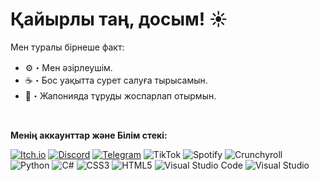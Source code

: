 # Қайырлы таң, досым! ☀️
Мен туралы бірнеше факт:
- ⚙️・Мен әзірлеушім.
- ☕・Бос уақытта сурет салуға тырысамын.
- 🗾・Жапонияда тұруды жоспарлап отырмын.
<br/>

**Менің аккаунттар және Білім стекі:**

[![Itch.io](https://img.shields.io/badge/Itch-%23FF0B34.svg?style=for-the-badge&logo=Itch.io&logoColor=white)](https://seltfox.itch.io/)
[![Discord](https://img.shields.io/badge/Discord-%235865F2.svg?style=for-the-badge&logo=discord&logoColor=white)](https://discordapp.com/users/735371414533701672)
[![Telegram](https://img.shields.io/badge/Telegram-2CA5E0?style=for-the-badge&logo=telegram&logoColor=white)](https://t.me/nwtimes)
![TikTok](https://img.shields.io/badge/TikTok-%23000000.svg?style=for-the-badge&logo=TikTok&logoColor=white)
![Spotify](https://img.shields.io/badge/Spotify-1ED760?style=for-the-badge&logo=spotify&logoColor=white)
![Crunchyroll](https://img.shields.io/badge/Crunchyroll-F47521?style=for-the-badge&logo=crunchyroll&logoColor=white)\
![Python](https://img.shields.io/badge/python-3670A0?style=for-the-badge&logo=python&logoColor=ffdd54)
![C#](https://img.shields.io/badge/c%23-%23239120.svg?style=for-the-badge&logo=c-sharp&logoColor=white)
![CSS3](https://img.shields.io/badge/css3-%231572B6.svg?style=for-the-badge&logo=css3&logoColor=white)
![HTML5](https://img.shields.io/badge/html5-%23E34F26.svg?style=for-the-badge&logo=html5&logoColor=white)
![Visual Studio Code](https://img.shields.io/badge/Visual%20Studio%20Code-0078d7.svg?style=for-the-badge&logo=visual-studio-code&logoColor=white)
![Visual Studio](https://img.shields.io/badge/Visual%20Studio-5C2D91.svg?style=for-the-badge&logo=visual-studio&logoColor=white)
